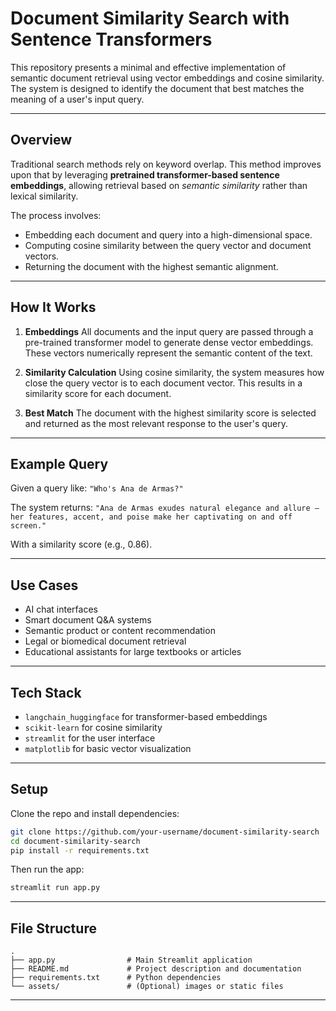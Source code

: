 # Document Similarity Search with Sentence Transformers

This repository presents a minimal and effective implementation of semantic document retrieval using vector embeddings and cosine similarity. The system is designed to identify the document that best matches the meaning of a user's input query.

---

## Overview

Traditional search methods rely on keyword overlap. This method improves upon that by leveraging **pretrained transformer-based sentence embeddings**, allowing retrieval based on *semantic similarity* rather than lexical similarity.

The process involves:

* Embedding each document and query into a high-dimensional space.
* Computing cosine similarity between the query vector and document vectors.
* Returning the document with the highest semantic alignment.

---

## How It Works

1. **Embeddings**
   All documents and the input query are passed through a pre-trained transformer model to generate dense vector embeddings. These vectors numerically represent the semantic content of the text.

2. **Similarity Calculation**
   Using cosine similarity, the system measures how close the query vector is to each document vector. This results in a similarity score for each document.

3. **Best Match**
   The document with the highest similarity score is selected and returned as the most relevant response to the user's query.

---

## Example Query

Given a query like:
`"Who's Ana de Armas?"`

The system returns:
`"Ana de Armas exudes natural elegance and allure — her features, accent, and poise make her captivating on and off screen."`

With a similarity score (e.g., 0.86).

---

## Use Cases

* AI chat interfaces
* Smart document Q\&A systems
* Semantic product or content recommendation
* Legal or biomedical document retrieval
* Educational assistants for large textbooks or articles

---

## Tech Stack

* `langchain_huggingface` for transformer-based embeddings
* `scikit-learn` for cosine similarity
* `streamlit` for the user interface
* `matplotlib` for basic vector visualization

---

## Setup

Clone the repo and install dependencies:

```bash
git clone https://github.com/your-username/document-similarity-search
cd document-similarity-search
pip install -r requirements.txt
```

Then run the app:

```bash
streamlit run app.py
```

---

## File Structure

```
.
├── app.py                # Main Streamlit application
├── README.md             # Project description and documentation
├── requirements.txt      # Python dependencies
└── assets/               # (Optional) images or static files
```

---